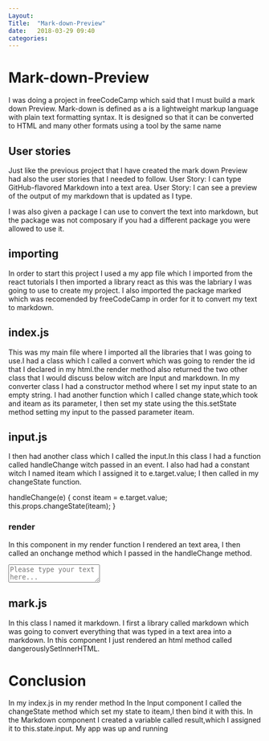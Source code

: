 ```yaml
---
Layout: 
Title:  "Mark-down-Preview"
date:   2018-03-29 09:40
categories: 
---
```

# Mark-down-Preview
I was doing a project in freeCodeCamp which said that I must build a mark down Preview.
Mark-down is defined as a is a lightweight markup language with plain text formatting syntax. 
It is designed so that it can be converted to HTML and many other formats using a tool by the same name
## User stories
Just like the previous project that I have created the mark down Preview had also the user stories that I needed to follow.
User Story: I can type GitHub-flavored Markdown into a text area.
User Story: I can see a preview of the output of my markdown that is updated as I type.

I was also given a package I can use to convert the text into markdown, but the package was not composary if you had a different package you were allowed to use it.

##  importing 
In order to start this project I used a my app file which I imported from the react tutorials
I then imported a library react as this was the labriary I was going to use to create my project.
I also imported the package marked which was recomended by freeCodeCamp in order for it to convert my text to markdown.

## index.js
This was my main file where I imported all the libraries that I was going to use.I had a class which I called a convert  which was going to render the id that I declared in my html.the render method also returned the two other class that I would discuss below witch are Input and markdown.
In my converter class I had a constructor method where I set my input state to an empty string.
I had another function which I called change state,which took and iteam as its parameter, I then set my state using the this.setState method  setting my input to the passed parameter iteam.

## input.js
I then had another class which I called the input.In this class I had  a function called handleChange witch passed in an event.
I also had had a constant witch I named iteam which I assigned it to e.target.value;
I then called in my changeState function. 
  
 handleChange(e) {
        const iteam = e.target.value;
        this.props.changeState(iteam);
    }

### render
In this component in my render function I rendered an text area, I then called an onchange method which I passed in the handleChange method.

 <textarea placeholder="Please type your text here..." onChange={this.handleChange.bind(this)} ></textarea>

## mark.js
In this class I named it markdown.
I first a library called markdown which was going to convert everything that was typed in a text area into a markdown.
In this component I just rendered an html method called dangerouslySetInnerHTML.

# Conclusion
In my index.js in my render method In the Input component I called the changeState method which set my state to iteam,I then bind it with this.
In the Markdown component I created a variable called result,which I assigned it to this.state.input.
My app was up and running
        